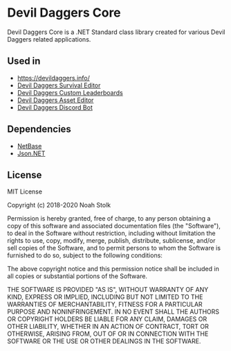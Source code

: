 # Devil Daggers Core

Devil Daggers Core is a .NET Standard class library created for various Devil Daggers related applications.

## Used in

- https://devildaggers.info/
- [Devil Daggers Survival Editor](https://devildaggers.info/Tools/DevilDaggersSurvivalEditor)
- [Devil Daggers Custom Leaderboards](https://devildaggers.info/Tools/DevilDaggersCustomLeaderboards)
- [Devil Daggers Asset Editor](https://devildaggers.info/Tools/DevilDaggersAssetEditor)
- [Devil Daggers Discord Bot](https://github.com/NoahStolk/DevilDaggersDiscordBot)

## Dependencies

- [NetBase](https://github.com/NoahStolk/netbase)
- [Json.NET](https://www.newtonsoft.com/json)

## License

MIT License

Copyright (c) 2018-2020 Noah Stolk

Permission is hereby granted, free of charge, to any person obtaining a copy
of this software and associated documentation files (the "Software"), to deal
in the Software without restriction, including without limitation the rights
to use, copy, modify, merge, publish, distribute, sublicense, and/or sell
copies of the Software, and to permit persons to whom the Software is
furnished to do so, subject to the following conditions:

The above copyright notice and this permission notice shall be included in all
copies or substantial portions of the Software.

THE SOFTWARE IS PROVIDED "AS IS", WITHOUT WARRANTY OF ANY KIND, EXPRESS OR
IMPLIED, INCLUDING BUT NOT LIMITED TO THE WARRANTIES OF MERCHANTABILITY,
FITNESS FOR A PARTICULAR PURPOSE AND NONINFRINGEMENT. IN NO EVENT SHALL THE
AUTHORS OR COPYRIGHT HOLDERS BE LIABLE FOR ANY CLAIM, DAMAGES OR OTHER
LIABILITY, WHETHER IN AN ACTION OF CONTRACT, TORT OR OTHERWISE, ARISING FROM,
OUT OF OR IN CONNECTION WITH THE SOFTWARE OR THE USE OR OTHER DEALINGS IN THE
SOFTWARE.

